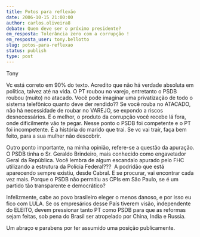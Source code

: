 ```yaml
---
title: Potos para reflexão
date: 2006-10-15 21:00:00
author: carlos.oliveira8
debate: Quem deve ser o próximo presidente?
em_resposta: Tolerância zero com a corrupção !
em_resposta_user: tony.bellotto
slug: potos-para-reflexao
status: publish 
type: post
---
```


Tony  
  
Vc está correto em 90% do texto. Acredito que não há verdade absoluta em política, talvez até na vida. O PT roubou no varejo, entretanto o PSDB roubou (muito) no atacado. Você pode imaginar uma privatização de todo o sistema telefônico quanto deve der rendido?? Se você rouba no ATACADO, não há necessidade de roubar no VAREJO, se expondo a riscos desnecessários. E o melhor, o produto da corrupção você recebe lá fora, onde dificilmente vão te pegar. Nesse ponto o PSDB foi competente e o PT foi incompetente. É a história do marido que trai. Se vc vai trair, faça bem feito, para a sua mulher não descobrir.  
  
Outro ponto importante, na minha opinião, refere-se a questão da apuração. O PSDB tinha o Sr. Geraldo Brindeiro, mais conhecido como engavetador Geral da República. Você lembra de algum escandalo apurado pelo FHC utilizando a estrutura da Polícia Federal???  A podridão que está aparecendo sempre existiu, desde Cabral. E se procurar, vai encontrar cada vez mais. Porque o PSDB não permitiu as CPIs em São Paulo, se é um partido tão transparente e democrático?  
  
Infelizmente, cabe ao povo brasileiro eleger o menos danoso, e por isso eu fico com LULA. Se os empresários desse País tiverem visão, independente do ELEITO, devem pressionar tanto PT como PSDB para que as reformas sejam feitas, sob pena do Brasil ser atropelado por China, India e Russia.  
  
Um abraço e parabens por ter assumido uma posição publicamente.  
  

